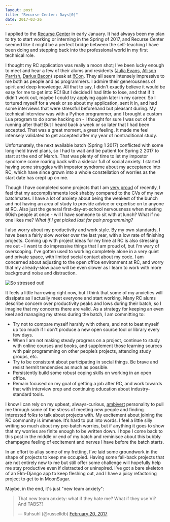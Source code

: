 ```yaml
---
layout: post
title: "Recurse Center: Days[0]"
date: 2017-03-26
---
```


I applied to the [Recurse Center](https://www.recurse.com/) in early January. It had always been my plan to try to start working or interning in the Spring of 2017, and Recurse Center seemed like it might be a perfect bridge between the self-teaching I have been doing and stepping back into the professional world in my first technical role. 

I thought my RC application was really a moon shot; I've been lucky enough to meet and hear a few of their alums and residents ([Julia Evans](https://twitter.com/b0rk), [Allison Parrish](https://twitter.com/aparrish), [Darius Bacon](https://twitter.com/abecedarius)) speak at [!!Con](http://katieamazing.com/blog/2016/12/20/conference-rundown-2016). They all seem intensely impressive to me both as people and as programmers. I admire their generousness of spirit and deep knowledge. All that to say, I didn't exactly believe it would be easy for me to get into RC! But I decided I had little to lose, and that if it didn't work out, maybe I could try applying again later in my career. So I tortured myself for a week or so about my application, sent it in, and had some interviews that were stressful beforehand but pleasant during. My technical interview was with a Python programmer, and I brought a custom Lua program to do some hacking on - I thought for sure I was out of the running after that! But I heard back a week or so later that I had been accepted. That was a great moment, a great feeling. It made me feel intensely validated to get accepted after my year of nontraditional study.

Unfortunately, the next available batch (Spring 1 2017) conflicted with some long-held travel plans, so I had to wait and be patient for Spring 2 2017 to start at the end of March. That was plenty of time to let my impostor syndrome come roaring back with a sidecar full of social anxiety. I started having some struggles with impostor syndrome about my acceptance into RC, which have since grown into a whole constellation of worries as the start date has crept up on me.

Though I have completed some projects that I am [very proud](http://katieamazing.com/blog/2017/02/24/moon-sugar) of recently, I feel that my accomplishments look shabby compared to the CVs of my new batchmates. I have a lot of anxiety about being the weakest of the bunch and not having an area of study to provide advice or expertise on to anyone at RC. Also just the general first-day-at-school nervousness when meeting 60ish people at once - will I have someone to sit with at lunch? What if no one likes me? _What if I get picked last for pair programming?_

I also worry about my productivity and work style. By my own standards, I have been a fairly slow worker over the last year, with a low rate of finishing projects. Coming up with project ideas for my time at RC is also stressing me out - I want to do impressive things that I am proud of, but I'm wary of overscoping. I've gotten used to working completely alone in a very quiet and private space, with limited social contact about my code. I am concerned about adjusting to the open office environment at RC, and worry that my already-slow pace will be even slower as I learn to work with more background noise and distraction.

![So stressed out!](https://media.giphy.com/media/iQA2hMPX88icM/giphy.gif)

It feels a little harrowing right now, but I think that some of my anxieties will dissipate as I actually meet everyone and start working. Many RC alums describe concern over productivity peaks and lows during their batch, so I imagine that my concerns there are valid. As a strategy for keeping an even keel and managing my stress during the batch, I am committing to:

* Try not to compare myself harshly with others, and not to beat myself up too much if I don't produce a new open source tool or library every few days. 
* When I am not making steady progress on a project, continue to study with online courses and books, and supplement those learning sources with pair programming on other people’s projects, attending study groups, etc.
* Try to be consistent about participating in social things. Be brave and resist hermit tendencies as much as possible.
* Persistently build some robust coping skills on working in an open office.
* Remain focused on my goal of getting a job after RC, and work towards that with interview prep and continuing education about industry-standard tools.


I know I can rely on my upbeat, always-curious, [ambivert](https://www.merriam-webster.com/dictionary/ambivert) personality to pull me through some of the stress of meeting new people and finding interested folks to talk about projects with. My excitement about joining the RC community is immense. It’s hard to put into words. I feel a little silly writing so much about my pre-batch worries, but if anything it goes to show that my worries are finite enough to be written down. I hope I come back to this post in the middle or end of my batch and reminisce about this bubbly champagne feeling of excitement and nerves I have before the batch starts.

In an effort to allay some of my fretting, I've laid some groundwork in the shape of projects to keep me occupied. Having some fall-back projects that are not entirely new to me but still offer some challenge will hopefully help me stay productive even if distracted or uninspired. I've got a bare skeleton of an Elm-Django app to keep fleshing out, and I have a juicy refactoring project to get to in MoonSugar.

Maybe, in the end, it's just "new team anxiety":
<html lang="en">
<head>
</head>
<body>
<blockquote class="twitter-tweet" data-lang="en"><p lang="en" dir="ltr">That new team anxiety: what if they hate me? What if they use Vi? And TABS??</p>&mdash; Ruhsuhl (@russelldb) <a href="https://twitter.com/russelldb/status/833649051971252225">February 20, 2017</a></blockquote>
<script async src="//platform.twitter.com/widgets.js" charset="utf-8"></script>
</body>
</html>

